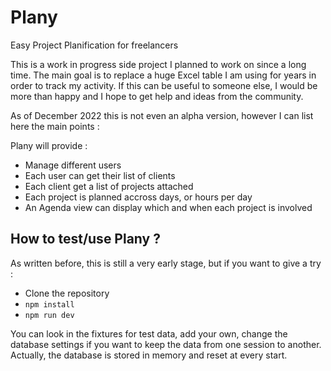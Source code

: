 # Plany

Easy Project Planification for freelancers

This is a work in progress side project I planned to work on since a long time. The main goal is to replace a huge Excel table I am using for years in order to track my activity. If this can be useful to someone else, I would be more than happy and I hope to get help and ideas from the community.

As of December 2022 this is not even an alpha version, however I can list here the main points :

Plany will provide :

 * Manage different users
 * Each user can get their list of clients
 * Each client get a list of projects attached
 * Each project is planned accross days, or hours per day
 * An Agenda view can display which and when each project is involved

## How to test/use Plany ?

As written before, this is still a very early stage, but if you want to give a try :

 * Clone the repository
 * `npm install`
 * `npm run dev`

 You can look in the fixtures for test data, add your own, change the database settings if you want to keep the data from one session to another. Actually, the database is stored in memory and reset at every start.



